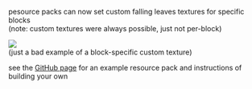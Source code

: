 pesource packs can now set custom falling leaves textures for specific blocks  
(note: custom textures were always possible, just not per-block)  

![](https://i.imgur.com/jIup4qv.png)  
(just a bad example of a block-specific custom texture)

see the [GitHub page](https://github.com/RandomMcSomethin/fallingleaves?tab=readme-ov-file#custom-textures) for an example resource pack and instructions of building your own